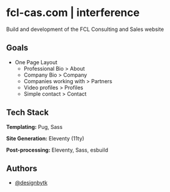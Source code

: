 # fcl-cas.com | interference

Build and development of the FCL Consulting and Sales website

##  Goals

- One Page Layout
  - Professional Bio > About
  - Company Bio > Company
  - Companies working with > Partners
  - Video profiles > Profiles
  - Simple contact > Contact
  
## Tech Stack

**Templating:** Pug, Sass

**Site Generation:** Eleventy (11ty)

**Post-processing:** Eleventy, Sass, esbuild


## Authors

- [@designbytk](https://github.com/designbytk)








